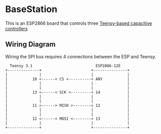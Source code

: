 # BaseStation
This is an ESP2866 board that controls three [Teensy-based capacitive controllers](../controller/)



## Wiring Diagram
Wiring the SPI bus requires 4 connections between the ESP and Teensy. 

```
  Teensy 3.1                            ESP2866-12E   
+--------------+                      +---------------+
|              |                      |               |
|           10 <------< CS <----------< ANY           |
|              |                      |               |
|              |                      |               |
|           13 <------< SCK <---------< 14            |
|              |                      |               |
|              |                      |               |
|           11 >------> MISO >--------> 12            |
|              |                      |               |
|              |                      |               |
|           12 <------< MOSI <--------< 13            |
|              |                      |               |
+--------------+                      +---------------+
```

